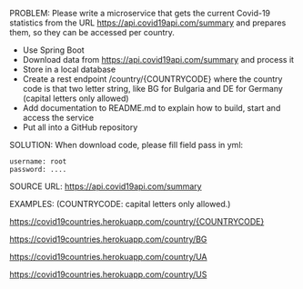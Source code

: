 PROBLEM:
Please write a microservice that gets the current Covid-19 statistics
from the URL https://api.covid19api.com/summary and prepares them, so they can be accessed per country.
* Use Spring Boot
* Download data from https://api.covid19api.com/summary and process it
* Store in a local database
* Create a rest endpoint /country/{COUNTRYCODE} where the country code is that two letter string,
like BG for Bulgaria and DE for Germany (capital letters only allowed)
* Add documentation to README.md to explain how to build, start and access the service
* Put all into a GitHub repository

SOLUTION:
When download code, please fill field pass in yml:

    username: root
    password: ....
    
SOURCE URL: https://api.covid19api.com/summary

EXAMPLES: (COUNTRYCODE: capital letters only allowed.)

https://covid19countries.herokuapp.com/country/{COUNTRYCODE}

https://covid19countries.herokuapp.com/country/BG

https://covid19countries.herokuapp.com/country/UA

https://covid19countries.herokuapp.com/country/US